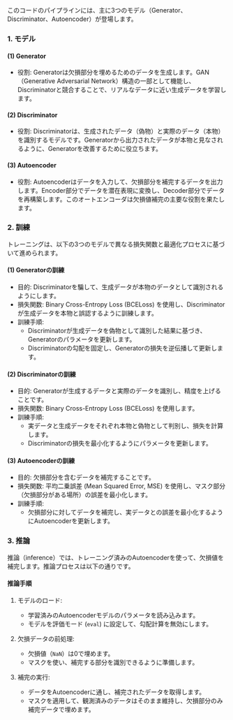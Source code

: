 このコードのパイプラインには、主に3つのモデル（Generator、Discriminator、Autoencoder）が登場します。

### 1. モデル

#### (1) Generator
- 役割: Generatorは欠損部分を埋めるためのデータを生成します。GAN（Generative Adversarial Network）構造の一部として機能し、Discriminatorと競合することで、リアルなデータに近い生成データを学習します。

#### (2) Discriminator
- 役割: Discriminatorは、生成されたデータ（偽物）と実際のデータ（本物）を識別するモデルです。Generatorから出力されたデータが本物と見なされるように、Generatorを改善するために役立ちます。

#### (3) Autoencoder
- 役割: Autoencoderはデータを入力して、欠損部分を補完するデータを出力します。Encoder部分でデータを潜在表現に変換し、Decoder部分でデータを再構築します。このオートエンコーダは欠損値補完の主要な役割を果たします。

### 2. 訓練

トレーニングは、以下の3つのモデルで異なる損失関数と最適化プロセスに基づいて進められます。

#### (1) Generatorの訓練
- 目的: Discriminatorを騙して、生成データが本物のデータとして識別されるようにします。
- 損失関数: Binary Cross-Entropy Loss (BCELoss) を使用し、Discriminatorが生成データを本物と誤認するように訓練します。
- 訓練手順:
  - Discriminatorが生成データを偽物として識別した結果に基づき、Generatorのパラメータを更新します。
  - Discriminatorの勾配を固定し、Generatorの損失を逆伝播して更新します。

#### (2) Discriminatorの訓練
- 目的: Generatorが生成するデータと実際のデータを識別し、精度を上げることです。
- 損失関数: Binary Cross-Entropy Loss (BCELoss) を使用します。
- 訓練手順:
  - 実データと生成データをそれぞれ本物と偽物として判別し、損失を計算します。
  - Discriminatorの損失を最小化するようにパラメータを更新します。

#### (3) Autoencoderの訓練
- 目的: 欠損部分を含むデータを補完することです。
- 損失関数: 平均二乗誤差 (Mean Squared Error, MSE) を使用し、マスク部分（欠損部分がある場所）の誤差を最小化します。
- 訓練手順:
  - 欠損部分に対してデータを補完し、実データとの誤差を最小化するようにAutoencoderを更新します。

### 3. 推論

推論（inference）では、トレーニング済みのAutoencoderを使って、欠損値を補完します。推論プロセスは以下の通りです。

#### 推論手順
1. モデルのロード:
   - 学習済みのAutoencoderモデルのパラメータを読み込みます。
   - モデルを評価モード (`eval`) に設定して、勾配計算を無効にします。

2. 欠損データの前処理:
   - 欠損値（`NaN`）は0で埋めます。
   - マスクを使い、補完する部分を識別できるように準備します。

3. 補完の実行:
   - データをAutoencoderに通し、補完されたデータを取得します。
   - マスクを適用して、観測済みのデータはそのまま維持し、欠損部分のみ補完データで埋めます。